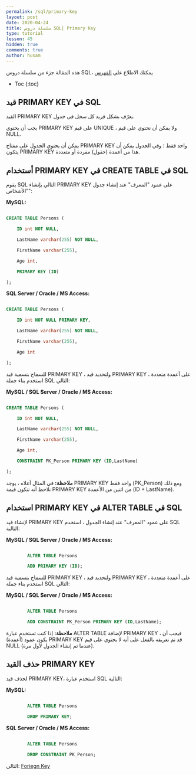 ```yaml
---
permalink: /sql/primary-key
layout: post
date: 2020-04-24
title: سلسلة دروس SQL| Primary Key
type: tutorial
lesson: 45
hidden: true
comments: true
author: husam
---
```


هذه المقالة جزء من سلسلة دروس SQL، يمكنك الاطلاع على [الفهرس](intro)

* Toc
{:toc}

## قيد PRIMARY KEY في SQL

القيد PRIMARY KEY يعرّف بشكل فريد كل سجل في جدول.

يجب أن يحتوي PRIMARY KEY على قيم UNIQUE ، ولا يمكن أن تحتوي على قيم NULL.

يمكن أن يحتوي الجدول على مفتاح PRIMARY KEY واحد فقط ؛ وفي الجدول يمكن أن يتكون PRIMARY KEY هذا من أعمدة (حقول) مفردة أو متعددة.

## أستخدام PRIMARY KEY في CREATE TABLE في SQL

يقوم SQL التالي بإنشاء PRIMARY KEY على عمود "المعرف" عند إنشاء جدول "الأشخاص":

**MySQL:**

```sql

CREATE TABLE Persons (

    ID int NOT NULL,

    LastName varchar(255) NOT NULL,

    FirstName varchar(255),

    Age int,

    PRIMARY KEY (ID)

); 

```

**SQL Server / Oracle / MS Access:**

```sql

CREATE TABLE Persons (

    ID int NOT NULL PRIMARY KEY,

    LastName varchar(255) NOT NULL,

    FirstName varchar(255),

    Age int

); 

```

للسماح بتسمية قيد PRIMARY KEY ، ولتحديد قيد PRIMARY KEY على أعمدة متعددة ، استخدم بناء جملة SQL التالي:

**MySQL / SQL Server / Oracle / MS Access:**

```sql

CREATE TABLE Persons (

    ID int NOT NULL,

    LastName varchar(255) NOT NULL,

    FirstName varchar(255),

    Age int,

    CONSTRAINT PK_Person PRIMARY KEY (ID,LastName)

); 

```

**ملاحظة:** في المثال أعلاه ، يوجد PRIMARY KEY واحد فقط (PK_Person) ومع ذلك نلاحظ أنه تتكون قيمة PRIMARY KEY من اثنين من الأعمدة (ID + LastName).

## استخدام PRIMARY KEY في ALTER TABLE في SQL

لإنشاء قيد PRIMARY KEY على عمود "المعرف" عند إنشاء الجدول  ، استخدم SQL التالية:

**MySQL / SQL Server / Oracle / MS Access:**

```sql

		ALTER TABLE Persons

		ADD PRIMARY KEY (ID); 

```

للسماح بتسمية قيد PRIMARY KEY ، ولتحديد قيد PRIMARY KEY على أعمدة متعددة ، استخدم بناء جملة SQL التالي:

**MySQL / SQL Server / Oracle / MS Access:**

```sql

		ALTER TABLE Persons

		ADD CONSTRAINT PK_Person PRIMARY KEY (ID,LastName); 

```

**ملاحظة:** إذا كنت تستخدم عبارة ALTER TABLE لإضافة PRIMARY KEY ، فيجب أن يكون عمود (أعمدة) PRIMARY KEY قد تم تعريفه بالفعل على أنه لا يحتوي على قيم NULL (عندما تم إنشاء الجدول لأول مرة).

## حذف القيد PRIMARY KEY

لحذف قيد PRIMARY KEY، استخدم عبارة SQL التالية:

**MySQL:**

```sql

		ALTER TABLE Persons

		DROP PRIMARY KEY; 

```

**SQL Server / Oracle / MS Access:**

```sql

		ALTER TABLE Persons
	
		DROP CONSTRAINT PK_Person; 

```

التالي: [Foriegn Key](foriegn-key)

